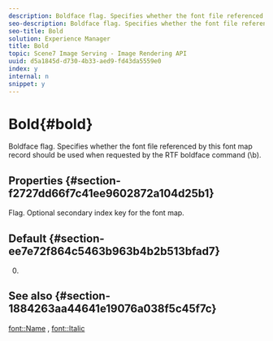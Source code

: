 ```yaml
---
description: Boldface flag. Specifies whether the font file referenced by this font map record should be used when requested by the RTF boldface command (\b).
seo-description: Boldface flag. Specifies whether the font file referenced by this font map record should be used when requested by the RTF boldface command (\b).
seo-title: Bold
solution: Experience Manager
title: Bold
topic: Scene7 Image Serving - Image Rendering API
uuid: d5a1845d-d730-4b33-aed9-fd43da5559e0
index: y
internal: n
snippet: y
---
```


# Bold{#bold}

Boldface flag. Specifies whether the font file referenced by this font map record should be used when requested by the RTF boldface command (\b).

## Properties {#section-f2727dd66f7c41ee9602872a104d25b1}

Flag. Optional secondary index key for the font map.

## Default {#section-ee7e72f864c5463b963b4b2b513bfad7}

0.

## See also {#section-1884263aa44641e19076a038f5c45f7c}

[font::Name](r_name_font.md#reference_C55889877DC54AABB60734DCDE86EE76) , [font::Italic](../../../../../is_api/image_catalog/image-serving-api-ref/c-image-catalog-reference/c-font-map-reference/r-italic-font.md#reference-dc04a532b34a41af81b0b9644acfaad6) 
